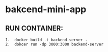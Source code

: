 # bakcend-mini-app


## RUN CONTAINER:
    1.  docker build -t backend-server .
    2.  dokcer run -dp 3000:3000 backend-server